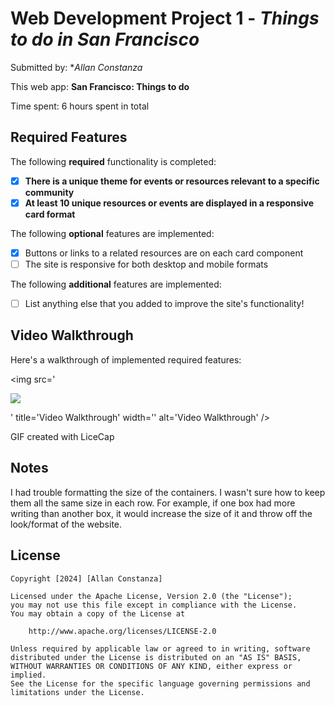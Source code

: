 # Web Development Project 1 - *Things to do in San Francisco*

Submitted by: **Allan Constanza*

This web app: **San Francisco: Things to do**

Time spent: 6 hours spent in total

## Required Features

The following **required** functionality is completed:

- [X] **There is a unique theme for events or resources relevant to a specific community**
- [X] **At least 10 unique resources or events are displayed in a responsive card format**

The following **optional** features are implemented:

- [X] Buttons or links to a related resources are on each card component
- [ ] The site is responsive for both desktop and mobile formats

The following **additional** features are implemented:

* [ ] List anything else that you added to improve the site's functionality!

## Video Walkthrough

Here's a walkthrough of implemented required features:

<img src='<div>
    <a href="https://www.loom.com/share/6457c9189ca34be2bd52855acb842367">
    </a>
    <a href="https://www.loom.com/share/6457c9189ca34be2bd52855acb842367">
      <img style="max-width:300px;" src="https://cdn.loom.com/sessions/thumbnails/6457c9189ca34be2bd52855acb842367-with-play.gif">
    </a>
  </div>' title='Video Walkthrough' width='' alt='Video Walkthrough' />

<!-- Replace this with whatever GIF tool you used! -->
GIF created with LiceCap

## Notes

I had trouble formatting the size of the containers. I wasn't sure how to keep them all the same size in each row. For example, if one box had more writing than another box, it would increase the size of it and throw off the look/format of the website. 

## License

    Copyright [2024] [Allan Constanza]

    Licensed under the Apache License, Version 2.0 (the "License");
    you may not use this file except in compliance with the License.
    You may obtain a copy of the License at

        http://www.apache.org/licenses/LICENSE-2.0

    Unless required by applicable law or agreed to in writing, software
    distributed under the License is distributed on an "AS IS" BASIS,
    WITHOUT WARRANTIES OR CONDITIONS OF ANY KIND, either express or implied.
    See the License for the specific language governing permissions and
    limitations under the License.

